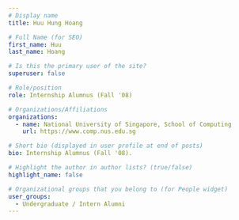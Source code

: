```yaml
---
# Display name
title: Huu Hung Hoang

# Full Name (for SEO) 
first_name: Huu
last_name: Hoang

# Is this the primary user of the site?
superuser: false

# Role/position
role: Internship Alumnus (Fall '08)

# Organizations/Affiliations
organizations:
  - name: National University of Singapore, School of Computing
    url: https://www.comp.nus.edu.sg

# Short bio (displayed in user profile at end of posts)
bio: Internship Alumnus (Fall '08). 

# Highlight the author in author lists? (true/false)
highlight_name: false

# Organizational groups that you belong to (for People widget)
user_groups:
  - Undergraduate / Intern Alumni
---
```

